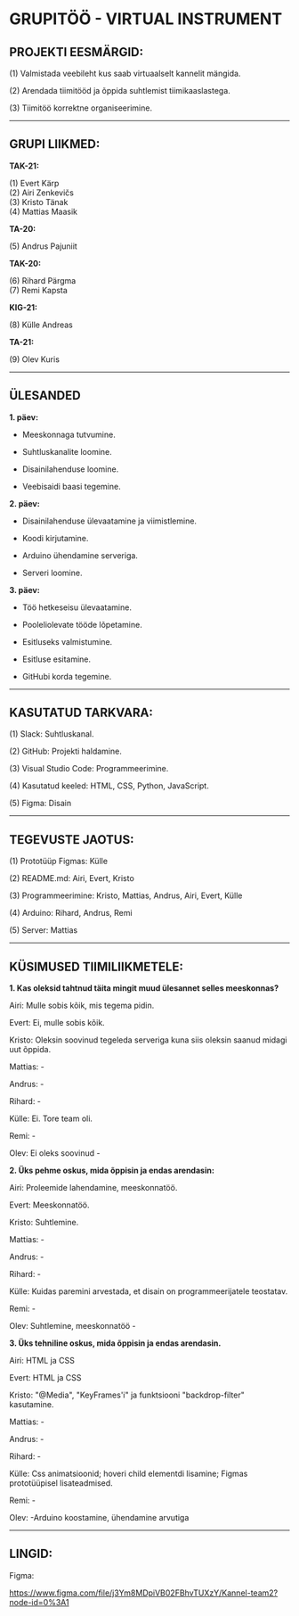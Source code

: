 # GRUPITÖÖ - VIRTUAL INSTRUMENT

## PROJEKTI EESMÄRGID:
(1) Valmistada veebileht kus saab virtuaalselt kannelit mängida.

(2) Arendada tiimitööd ja õppida suhtlemist tiimikaaslastega.

(3) Tiimitöö korrektne organiseerimine.

----------------------------------------------------------------------------------------------------------------------------------------------------------

## GRUPI LIIKMED:
**TAK-21:**

(1) Evert Kärp          
(2) Airi Zenkevičs      
(3) Kristo Tänak        
(4) Mattias Maasik

**TA-20:**

(5) Andrus Pajuniit

**TAK-20:**

(6) Rihard Pärgma   
(7) Remi Kapsta

**KIG-21:**

(8) Külle Andreas

**TA-21:**

(9) Olev Kuris

----------------------------------------------------------------------------------------------------------------------------------------------------------

## ÜLESANDED
**1. päev:**

* Meeskonnaga tutvumine.

* Suhtluskanalite loomine.

* Disainilahenduse loomine.

* Veebisaidi baasi tegemine.


**2. päev:**

* Disainilahenduse ülevaatamine ja viimistlemine.

* Koodi kirjutamine.

* Arduino ühendamine serveriga.

* Serveri loomine.


**3. päev:**
* Töö hetkeseisu ülevaatamine.

* Pooleliolevate tööde lõpetamine.

* Esitluseks valmistumine.

* Esitluse esitamine.

* GitHubi korda tegemine.


----------------------------------------------------------------------------------------------------------------------------------------------------------

## KASUTATUD TARKVARA:

(1) Slack:                  Suhtluskanal.

(2) GitHub:                 Projekti haldamine.

(3) Visual Studio Code:     Programmeerimine.

(4) Kasutatud keeled:       HTML, CSS, Python, JavaScript.

(5) Figma:                  Disain

----------------------------------------------------------------------------------------------------------------------------------------------------------

## TEGEVUSTE JAOTUS:

(1) Prototüüp Figmas:       Külle

(2) README.md:              Airi, Evert, Kristo

(3) Programmeerimine:       Kristo, Mattias, Andrus, Airi, Evert, Külle

(4) Arduino:                Rihard, Andrus, Remi

(5) Server:                 Mattias

----------------------------------------------------------------------------------------------------------------------------------------------------------

## KÜSIMUSED TIIMILIIKMETELE: 
**1. Kas oleksid tahtnud täita mingit muud ülesannet selles meeskonnas?**

Airi:                       Mulle sobis kõik, mis tegema pidin.

Evert:                      Ei, mulle sobis kõik.

Kristo:                     Oleksin soovinud tegeleda serveriga kuna siis oleksin saanud midagi uut õppida.

Mattias:                    - 

Andrus:                     -

Rihard:                     -

Külle:                      Ei. Tore team oli. 

Remi:                       -

Olev: Ei oleks soovinud                      -
  
**2. Üks pehme oskus, mida õppisin ja endas arendasin:**

Airi:                       Proleemide lahendamine, meeskonnatöö. 

Evert:                      Meeskonnatöö. 

Kristo:                     Suhtlemine.

Mattias:                    - 

Andrus:                     -

Rihard:                     -

Külle:                      Kuidas paremini arvestada, et disain on programmeerijatele teostatav. 

Remi:                       -

Olev: Suhtlemine, meeskonnatöö                     -
  
**3. Üks tehniline oskus, mida õppisin ja endas arendasin.**

Airi:                       HTML ja CSS

Evert:                      HTML ja CSS

Kristo:                     "@Media", "KeyFrames'i" ja funktsiooni "backdrop-filter" kasutamine.

Mattias:                    - 

Andrus:                     -

Rihard:                     -

Külle:                      Css animatsioonid; hoveri child elementdi lisamine; Figmas prototüüpisel lisateadmised.

Remi:                       -

Olev:                       -Arduino koostamine, ühendamine arvutiga

----------------------------------------------------------------------------------------------------------------------------------------------------------

## LINGID: 

Figma:

https://www.figma.com/file/j3Ym8MDpiVB02FBhvTUXzY/Kannel-team2?node-id=0%3A1
